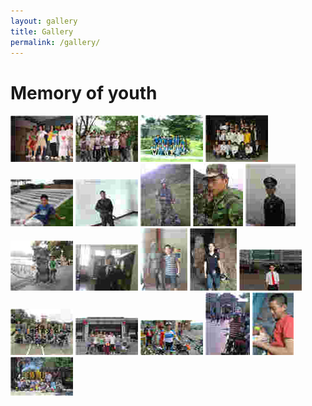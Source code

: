 ```yaml
---
layout: gallery
title: Gallery
permalink: /gallery/
---
```


# Memory of youth

<a href="/images/2006.jpg" data-lightbox="example-set" data-title="2006,广东商学院,英语文化节-超越时空的爱恋"><img class="example-image" src="/images/s/2006.jpg" alt=""/></a>
<a href="/images/20070501.jpg" data-lightbox="example-set" data-title="20070501,广州白云山"><img class="example-image" src="/images/s/20070501.jpg" alt="" /></a>
<a href="/images/2007001.jpg" data-lightbox="example-set" data-title="2007001,学生会"><img class="example-image" src="/images/s/2007001.jpg" alt="" /></a>
<a href="/images/2007002.jpg" data-lightbox="example-set" data-title="2007002,创业协会"><img class="example-image" src="/images/s/2007002.jpg" alt="" /></a>
<a href="/images/200711.jpg" data-lightbox="example-set" data-title="200711,锻炼"><img class="example-image" src="/images/s/200711.jpg" alt="" /></a>
<a href="/images/2008.jpg" data-lightbox="example-set" data-title="2008,四川犍为,77160部队"><img class="example-image" src="/images/s/2008.jpg" alt="" /></a>
<a href="/images/2009.jpg" data-lightbox="example-set" data-title="2009,西昌,西南使命-2009"><img class="example-image" src="/images/s/2009.jpg" alt="" /></a>
<a href="/images/20090524.jpg" data-lightbox="example-set" data-title="20090524,靶场"><img class="example-image" src="/images/s/20090524.jpg" alt="" /></a>
<a href="/images/20091129.jpg" data-lightbox="example-set" data-title="20091129,退伍前夕"><img class="example-image" src="/images/s/20091129.jpg" alt="" /></a>
<a href="/images/20100125.jpg" data-lightbox="example-set" data-title="20100125,杭州西湖"><img class="example-image" src="/images/s/20100125.jpg" alt="" /></a>
<a href="/images/20110212.jpg" data-lightbox="example-set" data-title="20110212,新年"><img class="example-image" src="/images/s/20110212.jpg" alt="" /></a>
<a href="/images/20110605.jpg" data-lightbox="example-set" data-title="20110605,广州美术学院"><img class="example-image" src="/images/s/20110605.jpg" alt="" /></a>
<a href="/images/20120501.jpg" data-lightbox="example-set" data-title="20120501,广州白云山"><img class="example-image" src="/images/s/20120501.jpg" alt="" /></a>
<a href="/images/20120617.jpg" data-lightbox="example-set" data-title="20120617,中山大学"><img class="example-image" src="/images/s/20120617.jpg" alt="" /></a>
<a href="/images/20120825.jpg" data-lightbox="example-set" data-title="20120825,东莞黄江,CS野战"><img class="example-image" src="/images/s/20120825.jpg" alt="" /></a>
<a href="/images/20130912.jpg" data-lightbox="example-set" data-title="20130912,河源,万绿湖"><img class="example-image" src="/images/s/20130912.jpg" alt="" /></a>
<a href="/images/20131001.jpg" data-lightbox="example-set" data-title="20131001,惠州-厦门骑行"><img class="example-image" src="/images/s/20131001.jpg" alt="" /></a>
<a href="/images/20131004.jpg" data-lightbox="example-set" data-title="20131004,惠州-厦门骑行"><img class="example-image" src="/images/s/20131004.jpg" alt="" /></a>
<a href="/images/20140625.jpg" data-lightbox="example-set" data-title="20140625,惠州第一妇幼,小石头"><img class="example-image" src="/images/s/20140625.jpg" alt="" /></a>
<a href="/images/20150619.jpg" data-lightbox="example-set" data-title="20150619,惠州,巽寮湾-三角洲岛"><img class="example-image" src="/images/s/20150619.jpg" alt="" /></a>
